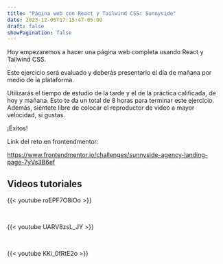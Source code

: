 ```yaml
---
title: "Página web con React y Tailwind CSS: Sunnyside"
date: 2023-12-05T17:15:47-05:00
draft: false
showPagination: false
---
```


Hoy empezaremos a hacer una página web completa usando React y Tailwind CSS.

Este ejercicio será evaluado y deberás presentarlo el día de mañana por medio de la plataforma.

Utilizarás el tiempo de estudio de la tarde y el de la práctica calificada, de hoy y mañana. Esto te da un total de 8 horas para terminar este ejercicio. Además, siéntete libre de colocar el reproductor de video a mayor velocidad, si gustas.

¡Éxitos!

Link del reto en frontendmentor:

https://www.frontendmentor.io/challenges/sunnyside-agency-landing-page-7yVs3B6ef

## Videos tutoriales

{{< youtube roEPF7O8iOo >}}

<br>

{{< youtube UARV8zsL_JY >}}

<br>

{{< youtube KKi_0fRtE2o >}}
